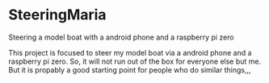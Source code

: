 # SteeringMaria
Steering a model boat with a android phone and a raspberry pi zero

This project is focused to steer my model boat via a android phone and a raspberry pi zero. So, it will not run out of the box for everyone else but me. But it is propably a good starting point for people who do similar things,,,
